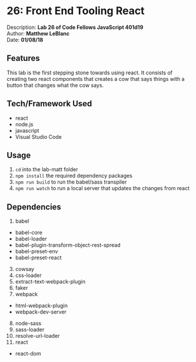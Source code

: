 # 26: Front End Tooling React
Description: **Lab 26 of Code Fellows JavaScript 401d19** </br>
Author: **Matthew LeBlanc** </br>
Date: **01/08/18**

## Features
This lab is the first stepping stone towards using react. It consists of creating two react components that creates a cow that says things with a button that changes what the cow says.

## Tech/Framework Used
- react
- node.js
- javascript
- Visual Studio Code

## Usage
1. `cd` into the lab-matt folder
2. `npm install` the required dependency packages
3. `npm run build` to run the babel/sass transpiler
4. `npm run watch` to run a local server that updates the changes from react

## Dependencies
1. babel
  - babel-core
  - babel-loader
  - babel-plugin-transform-object-rest-spread
  - babel-preset-env
  - babel-preset-react
3. cowsay
4. css-loader
5. extract-text-webpack-plugin
6. faker
7. webpack
  - html-webpack-plugin
  - webpack-dev-server
8. node-sass
9. sass-loader
10. resolve-url-loader
11. react
  - react-dom